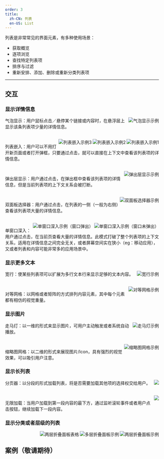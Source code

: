 ```yaml
---
order: 3
title:
  zh-CN: 列表
  en-US: List
---
```


列表是非常常见的界面元素，有多种使用场景：

- 获取概览
- 逐项浏览
- 查找特定列表项
- 排序与过滤
- 重新安排、添加、删除或重新分类列表项

---

## 交互

### 显示详情信息

<img class="preview-img" align="right" alt="气泡显示示例" description="使用『点击』触发时，应当保证激活／禁用的对称性，即在哪里打开，就在哪里关闭；另外。也支持用户点击空白区域关闭。使用『悬停』触发时，移入时设计约 0.5 秒的延时，然后激活详情气泡；移出时，立即关闭详情气泡。" src="https://os.alipayobjects.com/rmsportal/GmpRYixxnePBPPW.png">

气泡显示：用户鼠标点击／悬停某个链接或内容时，在悬浮层上显示该条列表项少量的详情信息。

<br />

<img class="preview-img" align="right" alt="列表嵌入示例1" src="https://os.alipayobjects.com/rmsportal/WIoplWDRZspuuhD.png">

<img class="preview-img" align="right" alt="列表嵌入示例2" src="https://os.alipayobjects.com/rmsportal/tNAnTEaZtswRknD.png">

<img class="preview-img" align="right" alt="列表嵌入示例3" src="https://os.alipayobjects.com/rmsportal/MXXjEoLdnBxqcne.png">

列表嵌入：用户可以不用打开新页面或者打开弹框，只要通过点击，就可以直接在上下文中查看该列表项的详情信息。

<br />

<img class="preview-img" align="right" alt="弹出层显示示例" src="https://os.alipayobjects.com/rmsportal/HeqNyjscGEHyHmt.png">

弹出层显示：用户通过点击，在弹出框中查看该列表项的详情信息，但是当前列表项的上下文关系会被打断。

<br />

<img class="preview-img" align="right" alt="双面板选择器示例" src="https://os.alipayobjects.com/rmsportal/JXWVQXvlPSDlvyk.png">

双面板选择器：用户通过点击，在列表的一侧（一般为右侧）查看该列表项大量的详情信息。

<br />

<img class="preview-img" align="right" alt="单窗口深入示例（窗口未弹出）" src="https://os.alipayobjects.com/rmsportal/YTdIMZLeobNrjmU.png">

<img class="preview-img" align="right" alt="单窗口深入示例（窗口弹出）" description="用户通过点击，该列表项的详情信息会替换列表所在的显示区域；用户通过『面包屑』、按钮或者浏览器自带返回按钮，从详情返回列表。" src="https://os.alipayobjects.com/rmsportal/uAeEOeoCAeTHgsQ.png">


单窗口深入：用户通过点击，在当前页查看大量的详情信息。此模式打破了整个列表项的上下文关系，适用在详情信息之间完全无关，或者屏幕空间实在狭小（eg：移动应用），又或者列表和内容可能非常多的应用场景中。

### 显示更多文本

<img class="preview-img" align="right" alt="宽行示例" src="https://os.alipayobjects.com/rmsportal/wWcixIvqaFXfTHd.png">

宽行：使某些列表项可以扩展为多行文本行来显示足够的文本内容。

<br />

<img class="preview-img no-padding" align="right" alt="对等网格示例" src="https://os.alipayobjects.com/rmsportal/VDhwGyyblTSJpeV.png">

对等网格：以网格或者矩阵的方式排列内容元素，其中每个元素都有相仿的视觉重量。

### 显示图片

<img class="preview-img no-padding" align="right" alt="走马灯示例" src="https://os.alipayobjects.com/rmsportal/hKtAKuDfyfDpPrL.png">

走马灯：以一维的形式来显示图片，可用户主动触发或者系统自动播放。

<br />

<img class="preview-img no-padding" align="right" alt="缩略图网格示例" src="https://os.alipayobjects.com/rmsportal/LAnBHEYiqWSfQAS.png">

缩略图网格：以二维的形式来展现图片/Icon，具有强烈的视觉效果，可以吸引用户注意。

### 显示长列表

<img class="preview-img" align="right" description="当系统性能是一个主要考虑因素时，适合使用分页器。" src="https://os.alipayobjects.com/rmsportal/aZwrmpnaIEoxiXJ.png">

分页器：以分段的形式加载列表，将是否需要加载其他项的选择权交给用户。

<br />

<img class="preview-img" align="right" description="当需要对数据进行频繁操作时，分页器会导致操作变的笨拙，尤其是出现一些跨页选择时，所以适合用无限加载；当倾向显示用户的个人所有的数据时（例如：个人订单），或者数据不是临时性的，适合使用无限加载。" src="https://os.alipayobjects.com/rmsportal/afDpGUyoyQZFgks.png">

无限加载：当用户加载到第一段内容的最下方，通过监听滚轮事件或者用户点击按钮，继续加载下一段内容。

### 显示分类或者层级的列表

<img class="preview-img" align="right" alt="两层折叠面板示例" src="https://os.alipayobjects.com/rmsportal/efRpmejABrXjiwF.png">

<img class="preview-img" align="right" alt="多层折叠面板示例" src="https://os.alipayobjects.com/rmsportal/bXwBcaLQPAWTIQV.png">

<img class="preview-img" align="right" alt="两层折叠面板表格" src="https://os.alipayobjects.com/rmsportal/XaJeuLfHeSSXCJq.png">

<br />

<h2><span class="waiting">案例（敬请期待）</span></h2>
